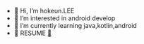 - 👋 Hi, I’m hokeun.LEE
- 👀 I’m interested in android develop
- 🌱 I’m currently learning java,kotlin,android
- 🔨 RESUME [🧷](https://www.notion.so/2958765a5f344850936180dda43c36a0)
<!---
h0keun/h0keun is a ✨ special ✨ repository because its `README.md` (this file) appears on your GitHub profile.
You can click the Preview link to take a look at your changes.
--->

